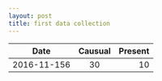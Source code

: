 ```yaml
---
layout: post
title: first data collection
---
```


| Date          | Causual           | Present  |
| ------------- |:-------------:| -----:|
| 2016-11-156   |30             | 10     |
